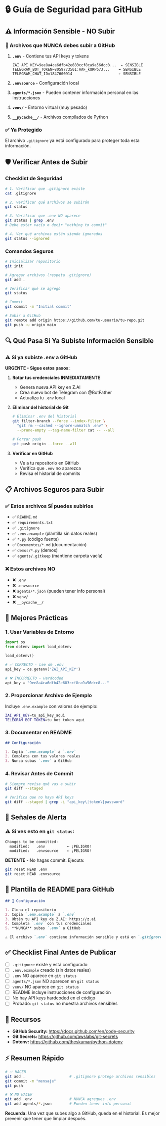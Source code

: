 # 🔒 Guía de Seguridad para GitHub

## ⚠️ Información Sensible - NO Subir

### 🚫 Archivos que NUNCA debes subir a GitHub

1. **`.env`** - Contiene tus API keys y tokens
   ```
   ZAI_API_KEY=9ee8a4ca6dfb42e683ccf8ca9a56dcc8...  ← SENSIBLE
   TELEGRAM_BOT_TOKEN=8059773501:AAF_kQRPb7J...    ← SENSIBLE
   TELEGRAM_CHAT_ID=1847600914                     ← SENSIBLE
   ```

2. **`.envsource`** - Configuración local

3. **`agents/*.json`** - Pueden contener información personal en las instrucciones

4. **`venv/`** - Entorno virtual (muy pesado)

5. **`__pycache__/`** - Archivos compilados de Python

### ✅ Ya Protegido

El archivo `.gitignore` ya está configurado para proteger toda esta información.

## 🛡️ Verificar Antes de Subir

### Checklist de Seguridad

```bash
# 1. Verificar que .gitignore existe
cat .gitignore

# 2. Verificar qué archivos se subirán
git status

# 3. Verificar que .env NO aparece
git status | grep .env
# Debe estar vacío o decir "nothing to commit"

# 4. Ver qué archivos están siendo ignorados
git status --ignored
```

### Comandos Seguros

```bash
# Inicializar repositorio
git init

# Agregar archivos (respeta .gitignore)
git add .

# Verificar qué se agregó
git status

# Commit
git commit -m "Initial commit"

# Subir a GitHub
git remote add origin https://github.com/tu-usuario/tu-repo.git
git push -u origin main
```

## 🔍 Qué Pasa Si Ya Subiste Información Sensible

### ⚠️ Si ya subiste .env a GitHub

**URGENTE - Sigue estos pasos:**

1. **Rotar tus credenciales INMEDIATAMENTE**
   - Genera nueva API key en Z.AI
   - Crea nuevo bot de Telegram con @BotFather
   - Actualiza tu `.env` local

2. **Eliminar del historial de Git**
   ```bash
   # Eliminar .env del historial
   git filter-branch --force --index-filter \
     "git rm --cached --ignore-unmatch .env" \
     --prune-empty --tag-name-filter cat -- --all
   
   # Forzar push
   git push origin --force --all
   ```

3. **Verificar en GitHub**
   - Ve a tu repositorio en GitHub
   - Verifica que `.env` no aparezca
   - Revisa el historial de commits

## 📋 Archivos Seguros para Subir

### ✅ Estos archivos SÍ puedes subirlos

- ✅ `README.md`
- ✅ `requirements.txt`
- ✅ `.gitignore`
- ✅ `.env.example` (plantilla sin datos reales)
- ✅ `*.py` (código fuente)
- ✅ `Documentos/*.md` (documentación)
- ✅ `demos/*.py` (demos)
- ✅ `agents/.gitkeep` (mantiene carpeta vacía)

### ❌ Estos archivos NO

- ❌ `.env`
- ❌ `.envsource`
- ❌ `agents/*.json` (pueden tener info personal)
- ❌ `venv/`
- ❌ `__pycache__/`

## 🔐 Mejores Prácticas

### 1. Usar Variables de Entorno

```python
import os
from dotenv import load_dotenv

load_dotenv()

# ✅ CORRECTO - Lee de .env
api_key = os.getenv('ZAI_API_KEY')

# ❌ INCORRECTO - Hardcoded
api_key = "9ee8a4ca6dfb42e683ccf8ca9a56dcc8..."
```

### 2. Proporcionar Archivo de Ejemplo

Incluye `.env.example` con valores de ejemplo:

```bash
ZAI_API_KEY=tu_api_key_aqui
TELEGRAM_BOT_TOKEN=tu_bot_token_aqui
```

### 3. Documentar en README

```markdown
## Configuración

1. Copia `.env.example` a `.env`
2. Completa con tus valores reales
3. Nunca subas `.env` a GitHub
```

### 4. Revisar Antes de Commit

```bash
# Siempre revisa qué vas a subir
git diff --staged

# Verifica que no haya API keys
git diff --staged | grep -i "api_key\|token\|password"
```

## 🚨 Señales de Alerta

### ⚠️ Si ves esto en `git status`:

```bash
Changes to be committed:
  modified:   .env          ← ¡PELIGRO!
  modified:   .envsource    ← ¡PELIGRO!
```

**DETENTE** - No hagas commit. Ejecuta:

```bash
git reset HEAD .env
git reset HEAD .envsource
```

## 📝 Plantilla de README para GitHub

```markdown
## 🔑 Configuración

1. Clona el repositorio
2. Copia `.env.example` a `.env`
3. Obtén tu API key de Z.AI: https://z.ai
4. Completa `.env` con tus credenciales
5. **NUNCA** subas `.env` a GitHub

⚠️ El archivo `.env` contiene información sensible y está en `.gitignore`
```

## ✅ Checklist Final Antes de Publicar

- [ ] `.gitignore` existe y está configurado
- [ ] `.env.example` creado (sin datos reales)
- [ ] `.env` NO aparece en `git status`
- [ ] `agents/*.json` NO aparecen en `git status`
- [ ] `venv/` NO aparece en `git status`
- [ ] README incluye instrucciones de configuración
- [ ] No hay API keys hardcoded en el código
- [ ] Probado: `git status` no muestra archivos sensibles

## 🔗 Recursos

- **GitHub Security:** https://docs.github.com/en/code-security
- **Git Secrets:** https://github.com/awslabs/git-secrets
- **Dotenv:** https://github.com/theskumar/python-dotenv

## ⚡ Resumen Rápido

```bash
# ✅ HACER
git add .                    # .gitignore protege archivos sensibles
git commit -m "mensaje"
git push

# ❌ NO HACER
git add .env                 # NUNCA agregues .env
git add agents/*.json        # Pueden tener info personal
```

**Recuerda:** Una vez que subes algo a GitHub, queda en el historial. Es mejor prevenir que tener que limpiar después.

